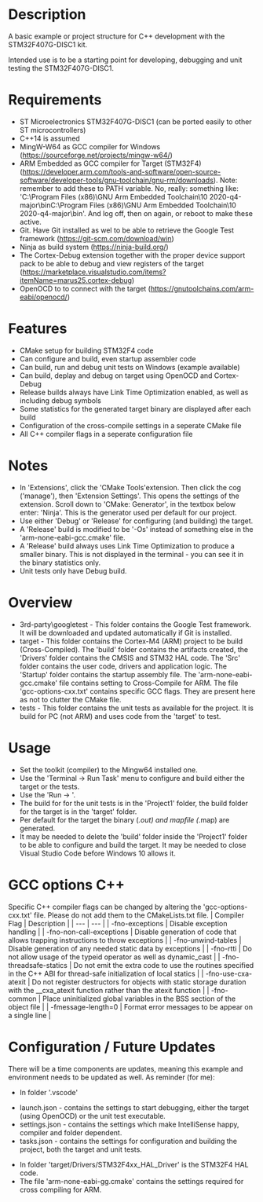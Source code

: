 # Description
A basic example or project structure for C++ development with the STM32F407G-DISC1 kit.

Intended use is to be a starting point for developing, debugging and unit testing the STM32F407G-DISC1.

# Requirements
* ST Microelectronics STM32F407G-DISC1 (can be ported easily to other ST microcontrollers)
* C++14 is assumed
* MingW-W64 as GCC compiler for Windows (https://sourceforge.net/projects/mingw-w64/)
* ARM Embedded as GCC compiler for Target (STM32F4) (https://developer.arm.com/tools-and-software/open-source-software/developer-tools/gnu-toolchain/gnu-rm/downloads). Note: remember to add these to PATH variable. No, really: something like: 'C:\Program Files (x86)\GNU Arm Embedded Toolchain\10 2020-q4-major\binC:\Program Files (x86)\GNU Arm Embedded Toolchain\10 2020-q4-major\bin'. And log off, then on again, or reboot to make these active.
* Git. Have Git installed as wel to be able to retrieve the Google Test framework (https://git-scm.com/download/win)
* Ninja as build system (https://ninja-build.org/)
* The Cortex-Debug extension together with the proper device support pack to be able to debug and view registers of the target (https://marketplace.visualstudio.com/items?itemName=marus25.cortex-debug)
* OpenOCD to to connect with the target (https://gnutoolchains.com/arm-eabi/openocd/)

# Features
* CMake setup for building STM32F4 code
* Can configure and build, even startup assembler code
* Can build, run and debug unit tests on Windows (example available)
* Can build, deplay and debug on target using OpenOCD and Cortex-Debug
* Release builds always have Link Time Optimization enabled, as well as including debug symbols
* Some statistics for the generated target binary are displayed after each build
* Configuration of the cross-compile settings in a seperate CMake file
* All C++ compiler flags in a seperate configuration file

# Notes
* In 'Extensions', click the 'CMake Tools'extension. Then click the cog ('manage'), then 'Extension Settings'. This opens the settings of the extension. Scroll down to 'CMake: Generator', in the textbox below enter: 'Ninja'. This is the generator used per default for our project.
* Use either 'Debug' or 'Release' for configuring (and building) the target.
* A 'Release' build is modified to be '-Os' instead of something else in the 'arm-none-eabi-gcc.cmake' file.
* A 'Release' build always uses Link Time Optimization to produce a smaller binary. This is not displayed in the terminal - you can see it in the binary statistics only.
* Unit tests only have Debug build.

# Overview
* 3rd-party\googletest - This folder contains the Google Test framework. It will be downloaded and updated automatically if Git is installed.
* target - This folder contains the Cortex-M4 (ARM) project to be build (Cross-Compiled). The 'build' folder contains the artifacts created, the 'Drivers' folder contains the CMSIS and STM32 HAL code. The 'Src' folder contains the user code, drivers and application logic. The 'Startup' folder contains the startup assembly file. The 'arm-none-eabi-gcc.cmake' file contains setting to Cross-Compile for ARM. The file 'gcc-options-cxx.txt' contains specific GCC flags. They are present here as not to clutter the CMake file.
* tests - This folder contains the unit tests as available for the project. It is build for PC (not ARM) and uses code from the 'target' to test.

# Usage
* Set the toolkit (compiler) to the Mingw64 installed one.
* Use the 'Terminal -> Run Task' menu to configure and build either the target or the tests.
* Use the 'Run -> '.
* The build for for the unit tests is in the 'Project1' folder, the build folder for the target is in the 'target' folder.
* Per default for the target the binary (*.out) and mapfile (*.map) are generated.
* It may be needed to delete the 'build' folder inside the 'Project1' folder to be able to configure and build the target. It may be needed to close Visual Studio Code before Windows 10 allows it.

# GCC options C++
Specific C++ compiler flags can be changed by altering the 'gcc-options-cxx.txt' file. Please do not add them to the CMakeLists.txt file.
| Compiler Flag | Description |
| --- | --- |
| -fno-exceptions | Disable exception handling |
| -fno-non-call-exceptions | Disable generation of code that allows trapping instructions to throw exceptions |
| -fno-unwind-tables | Disable generation of any needed static data by exceptions |
| -fno-rtti | Do not allow usage of the typeid operator as well as dynamic_cast |
| -fno-threadsafe-statics | Do not emit the extra code to use the routines specified in the C++ ABI for thread-safe initialization of local statics |
| -fno-use-cxa-atexit | Do not register destructors for objects with static storage duration with the __cxa_atexit function rather than the atexit function |
| -fno-common | Place uninitialized global variables in the BSS section of the object file |
| -fmessage-length=0 | Format error messages to be appear on a single line |

# Configuration / Future Updates
There will be a time components are updates, meaning this example and environment needs to be updated as well. As reminder (for me):
* In folder '.vscode'
- launch.json - contains the settings to start debugging, either the target (using OpenOCD) or the unit test executable.
- settings.json - contains the settings which make IntelliSense happy, compiler and folder dependent.
- tasks.json - contains the settings for configuration and building the project, both the target and unit tests.
* In folder 'target/Drivers/STM32F4xx_HAL_Driver' is the STM32F4 HAL code.
* The file 'arm-none-eabi-gg.cmake' contains the settings required for cross compiling for ARM.
